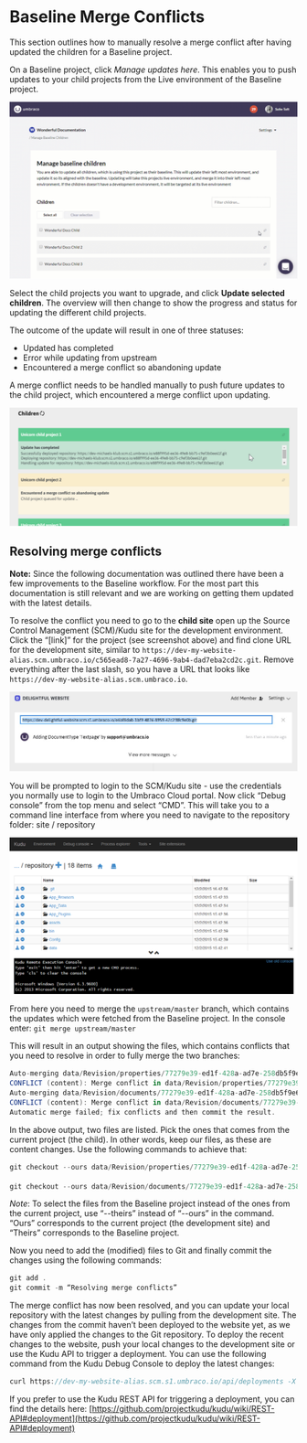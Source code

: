 # Baseline Merge Conflicts

This section outlines how to manually resolve a merge conflict after having updated the children for a Baseline project.

On a Baseline project, click _Manage updates here_. This enables you to push updates to your child projects from the Live environment of the Baseline project.

![Upgrades Baseline children](images/manage-baseline-children.gif)

Select the child projects you want to upgrade, and click **Update selected children**. The overview will then change to show the progress and status for updating the different child projects.

The outcome of the update will result in one of three statuses:

* Updated has completed
* Error while updating from upstream
* Encountered a merge conflict so abandoning update

A merge conflict needs to be handled manually to push future updates to the child project, which encountered a merge conflict upon updating.

![environment](images/mergeconflict.jpg)

## Resolving merge conflicts

**Note:** Since the following documentation was outlined there have been a few improvements to the Baseline workflow. For the most part this documentation is still relevant and we are working on getting them updated with the latest details.

To resolve the conflict you need to go to the **child site** open up the Source Control Management (SCM)/Kudu site for the development environment. Click the “[link]” for the project (see screenshot above) and find clone URL for the development site, similar to `https://dev-my-website-alias.scm.umbraco.io/c565ead8-7a27-4696-9ab4-dad7eba2cd2c.git`. Remove everything after the last slash, so you have a URL that looks like `https://dev-my-website-alias.scm.umbraco.io`.

![environment](images/getcloneurl.jpg)

You will be prompted to login to the SCM/Kudu site - use the credentials you normally use to login to the Umbraco Cloud portal. Now click “Debug console” from the top menu and select “CMD”. This will take you to a command line interface from where you need to navigate to the repository folder: site / repository

![environment](images/image03.png)

From here you need to merge the `upstream/master` branch, which contains the updates which were fetched from the Baseline project. In the console enter: `git merge upstream/master`

This will result in an output showing the files, which contains conflicts that you need to resolve in order to fully merge the two branches:

```cs
Auto-merging data/Revision/properties/77279e39-ed1f-428a-ad7e-258db5f9e6ee.courier
CONFLICT (content): Merge conflict in data/Revision/properties/77279e39-ed1f-428a-ad7e-258db5f9e6ee.courier
Auto-merging data/Revision/documents/77279e39-ed1f-428a-ad7e-258db5f9e6ee.courier
CONFLICT (content): Merge conflict in data/Revision/documents/77279e39-ed1f-428a-ad7e-258db5f9e6ee.courier
Automatic merge failed; fix conflicts and then commit the result.
```

In the above output, two files are listed. Pick the ones that comes from the current project (the child). In other words, keep our files, as these are content changes. Use the following commands to achieve that:

```cs
git checkout --ours data/Revision/properties/77279e39-ed1f-428a-ad7e-258db5f9e6ee.courier

git checkout --ours data/Revision/documents/77279e39-ed1f-428a-ad7e-258db5f9e6ee.courier
```

_Note_: To select the files from the Baseline project instead of the ones from the current project, use “--theirs” instead of “--ours” in the command. “Ours” corresponds to the current project (the development site) and “Theirs” corresponds to the Baseline project.

Now you need to add the (modified) files to Git and finally commit the changes using the following commands:

```cs
git add .
git commit -m “Resolving merge conflicts”
```

The merge conflict has now been resolved, and you can update your local repository with the latest changes by pulling from the development site. The changes from the commit haven’t been deployed to the website yet, as we have only applied the changes to the Git repository. To deploy the recent changes to the website, push your local changes to the development site or use the Kudu API to trigger a deployment. You can use the following command from the Kudu Debug Console to deploy the latest changes:

```cs
curl https://dev-my-website-alias.scm.s1.umbraco.io/api/deployments -X PUT -H "Content-Type: Application/json" --data "{ }" --user yourusername:password
```

If you prefer to use the Kudu REST API for triggering a deployment, you can find the details here: [https://github.com/projectkudu/kudu/wiki/REST-API#deployment](https://github.com/projectkudu/kudu/wiki/REST-API#deployment)
